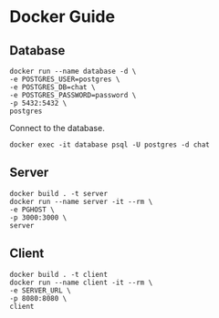 # Docker Guide

## Database

```
docker run --name database -d \
-e POSTGRES_USER=postgres \
-e POSTGRES_DB=chat \
-e POSTGRES_PASSWORD=password \
-p 5432:5432 \
postgres
```

Connect to the database.

```
docker exec -it database psql -U postgres -d chat
```

## Server

```
docker build . -t server
docker run --name server -it --rm \
-e PGHOST \
-p 3000:3000 \
server
```

## Client

```
docker build . -t client
docker run --name client -it --rm \
-e SERVER_URL \
-p 8080:8080 \
client
```

